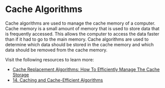 # Cache Algorithms

Cache algorithms are used to manage the cache memory of a computer. Cache memory is a small amount of memory that is used to store data that is frequently accessed. This allows the computer to access the data faster than if it had to go to the main memory. Cache algorithms are used to determine which data should be stored in the cache memory and which data should be removed from the cache memory.

Visit the following resources to learn more:

- [Cache Replacement Algorithms: How To Efficiently Manage The Cache Storage](https://dev.to/satrobit/cache-replacement-algorithms-how-to-efficiently-manage-the-cache-storage-2ne1)
- [14. Caching and Cache-Efficient Algorithms](https://www.youtube.com/watch?v=xDKnMXtZKq8)
